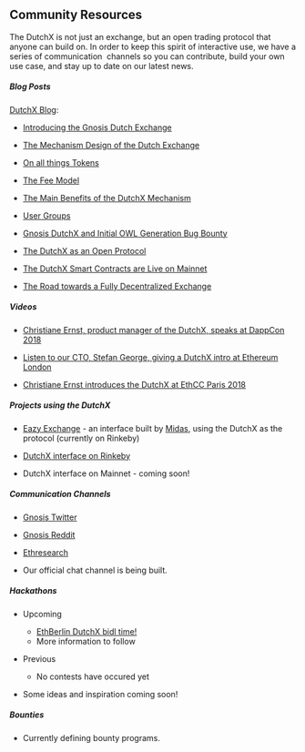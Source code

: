## Community Resources

The DutchX is not just an exchange, but an open trading protocol that anyone can build on. In order to keep this spirit of interactive use, we have a series of communication  channels so you can contribute, build your own use case, and stay up to date on our latest news.

##### Blog Posts

[DutchX Blog](https://blog.gnosis.pm/tagged/dutchx):

-   [Introducing the Gnosis Dutch Exchange](https://blog.gnosis.pm/introducing-the-gnosis-dutch-exchange-53bd3d51f9b2)

-   [The Mechanism Design of the Dutch Exchange](https://blog.gnosis.pm/the-mechanism-design-of-the-gnosis-dutch-exchange-4299a045d523)

-   [On all things Tokens](https://blog.gnosis.pm/on-all-things-tokens-1fd977184649)

-   [The Fee Model](https://blog.gnosis.pm/the-fee-model-7419285bf03f)

-   [The Main Benefits of the DutchX Mechanism](https://blog.gnosis.pm/the-main-benefits-of-the-dutchx-mechanism-6fc2ef6ee8b4)

-   [User Groups](https://blog.gnosis.pm/user-groups-7ebe1f28d63a)

-   [Gnosis DutchX and Initial OWL Generation Bug Bounty](https://blog.gnosis.pm/gnosis-dutchx-and-initial-owl-generation-bug-bounty-71ba53dfd2db)

-   [The DutchX as an Open Protocol](https://blog.gnosis.pm/the-dutchx-as-an-open-platform-24a65c1ae94c)

-   [The DutchX Smart Contracts are Live on Mainnet](https://blog.gnosis.pm/the-dutchx-smart-contracts-are-live-on-the-mainnet-af1446eef199)

-   [The Road towards a Fully Decentralized Exchange](https://blog.gnosis.pm/the-dutchx-smart-contracts-are-live-on-the-mainnet-af1446eef199)

##### Videos

-   [Christiane Ernst, product manager of the DutchX, speaks at DappCon 2018](https://www.youtube.com/watch?v=HrFbN3shoz0&list=PLgPxQehVVkoS6cjI6MU5mmzG82CuiDIQC)

-   [Listen to our CTO, Stefan George, giving a DutchX intro at Ethereum London](https://www.youtube.com/watch?v=1j70C7sbCNY)

-   [Christiane Ernst introduces the DutchX at EthCC Paris 2018](https://www.youtube.com/watch?v=7rJ8VwHEOSo)

##### Projects using the DutchX

-   [Eazy Exchange](https://eazy.exchange/) - an interface built by [Midas](https://midasprotocol.io/), using the DutchX as the protocol (currently on Rinkeby)

-   [DutchX interface on Rinkeby](https://dutchx-rinkeby.d.exchange/)

-   DutchX interface on Mainnet - coming soon! 

##### Communication Channels

-   [Gnosis Twitter](https://twitter.com/gnosisPM)

-   [Gnosis Reddit](https://www.reddit.com/r/gnosisPM/)

-   [Ethresearch](https://ethresear.ch/t/dutchx-fully-decentralized-auction-based-exchange/2443)

-   Our official chat channel is being built.

##### Hackathons

-  Upcoming
	- [EthBerlin DutchX bidl time!](https://www.meetup.com/es-ES/gnosispm/events/253816515/) 
	- More information to follow


- Previous
	- No contests have occured yet


- Some ideas and inspiration coming soon!

##### Bounties

-   Currently defining bounty programs.
